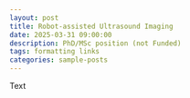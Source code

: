 ```yaml
---
layout: post
title: Robot-assisted Ultrasound Imaging
date: 2025-03-31 09:00:00
description: PhD/MSc position (not Funded)
tags: formatting links
categories: sample-posts
---
```

Text